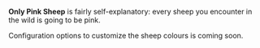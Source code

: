**Only Pink Sheep** is fairly self-explanatory: every sheep you encounter in the wild is going to be pink.

Configuration options to customize the sheep colours is coming soon.
